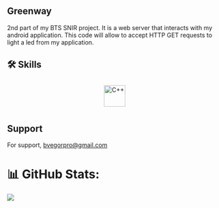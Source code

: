 ## Greenway
2nd part of my BTS SNIR project. It is a web server that interacts with my android application. This code will allow to accept HTTP GET requests to light a led from my application.

## 🛠 Skills 
<div align="center">  
<a href="https://www.cplusplus.com/" target="_blank"><img style="margin: 10px" src="https://profilinator.rishav.dev/skills-assets/cplusplus-original.svg" alt="C++" height="50" /></a>  
</div>

## Support
For support, bvegorpro@gmail.com

# 📊 GitHub Stats:
![](https://github-readme-streak-stats.herokuapp.com/?user=bvegor&theme=dark&hide_border=false)
